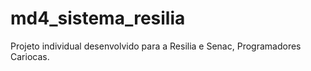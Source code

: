 # md4_sistema_resilia
Projeto individual  desenvolvido para a Resilia e Senac,  Programadores Cariocas.
